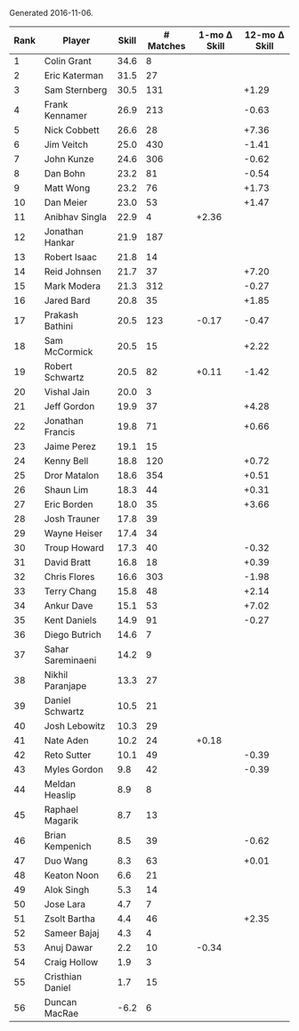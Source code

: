 Generated 2016-11-06.

| Rank | Player            | Skill | # Matches | 1-mo Δ Skill | 12-mo Δ Skill |
|------|-------------------|-------|-----------|--------------|---------------|
|    1 | Colin Grant       |  34.6 |         8 |              |               |
|    2 | Eric Katerman     |  31.5 |        27 |              |               |
|    3 | Sam Sternberg     |  30.5 |       131 |              |         +1.29 |
|    4 | Frank Kennamer    |  26.9 |       213 |              |         -0.63 |
|    5 | Nick Cobbett      |  26.6 |        28 |              |         +7.36 |
|    6 | Jim Veitch        |  25.0 |       430 |              |         -1.41 |
|    7 | John Kunze        |  24.6 |       306 |              |         -0.62 |
|    8 | Dan Bohn          |  23.2 |        81 |              |         -0.54 |
|    9 | Matt Wong         |  23.2 |        76 |              |         +1.73 |
|   10 | Dan Meier         |  23.0 |        53 |              |         +1.47 |
|   11 | Anibhav Singla    |  22.9 |         4 |        +2.36 |               |
|   12 | Jonathan Hankar   |  21.9 |       187 |              |               |
|   13 | Robert Isaac      |  21.8 |        14 |              |               |
|   14 | Reid Johnsen      |  21.7 |        37 |              |         +7.20 |
|   15 | Mark Modera       |  21.3 |       312 |              |         -0.27 |
|   16 | Jared Bard        |  20.8 |        35 |              |         +1.85 |
|   17 | Prakash Bathini   |  20.5 |       123 |        -0.17 |         -0.47 |
|   18 | Sam McCormick     |  20.5 |        15 |              |         +2.22 |
|   19 | Robert Schwartz   |  20.5 |        82 |        +0.11 |         -1.42 |
|   20 | Vishal Jain       |  20.0 |         3 |              |               |
|   21 | Jeff Gordon       |  19.9 |        37 |              |         +4.28 |
|   22 | Jonathan Francis  |  19.8 |        71 |              |         +0.66 |
|   23 | Jaime Perez       |  19.1 |        15 |              |               |
|   24 | Kenny Bell        |  18.8 |       120 |              |         +0.72 |
|   25 | Dror Matalon      |  18.6 |       354 |              |         +0.51 |
|   26 | Shaun Lim         |  18.3 |        44 |              |         +0.31 |
|   27 | Eric Borden       |  18.0 |        35 |              |         +3.66 |
|   28 | Josh Trauner      |  17.8 |        39 |              |               |
|   29 | Wayne Heiser      |  17.4 |        34 |              |               |
|   30 | Troup Howard      |  17.3 |        40 |              |         -0.32 |
|   31 | David Bratt       |  16.8 |        18 |              |         +0.39 |
|   32 | Chris Flores      |  16.6 |       303 |              |         -1.98 |
|   33 | Terry Chang       |  15.8 |        48 |              |         +2.14 |
|   34 | Ankur Dave        |  15.1 |        53 |              |         +7.02 |
|   35 | Kent Daniels      |  14.9 |        91 |              |         -0.27 |
|   36 | Diego Butrich     |  14.6 |         7 |              |               |
|   37 | Sahar Sareminaeni |  14.2 |         9 |              |               |
|   38 | Nikhil Paranjape  |  13.3 |        27 |              |               |
|   39 | Daniel Schwartz   |  10.5 |        21 |              |               |
|   40 | Josh Lebowitz     |  10.3 |        29 |              |               |
|   41 | Nate Aden         |  10.2 |        24 |        +0.18 |               |
|   42 | Reto Sutter       |  10.1 |        49 |              |         -0.39 |
|   43 | Myles Gordon      |   9.8 |        42 |              |         -0.39 |
|   44 | Meldan Heaslip    |   8.9 |         8 |              |               |
|   45 | Raphael Magarik   |   8.7 |        13 |              |               |
|   46 | Brian Kempenich   |   8.5 |        39 |              |         -0.62 |
|   47 | Duo Wang          |   8.3 |        63 |              |         +0.01 |
|   48 | Keaton Noon       |   6.6 |        21 |              |               |
|   49 | Alok Singh        |   5.3 |        14 |              |               |
|   50 | Jose Lara         |   4.7 |         7 |              |               |
|   51 | Zsolt Bartha      |   4.4 |        46 |              |         +2.35 |
|   52 | Sameer Bajaj      |   4.3 |         4 |              |               |
|   53 | Anuj Dawar        |   2.2 |        10 |        -0.34 |               |
|   54 | Craig Hollow      |   1.9 |         3 |              |               |
|   55 | Cristhian Daniel  |   1.7 |        15 |              |               |
|   56 | Duncan MacRae     |  -6.2 |         6 |              |               |